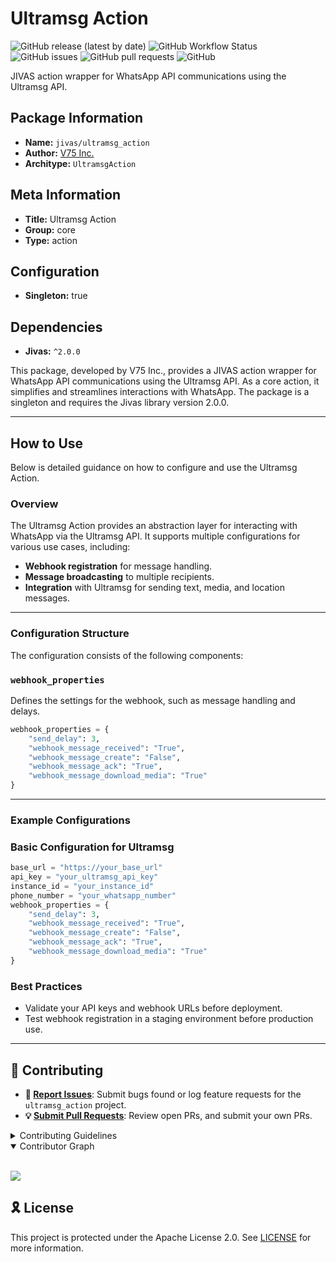 # Ultramsg Action

![GitHub release (latest by date)](https://img.shields.io/github/v/release/TrueSelph/ultramsg_action)
![GitHub Workflow Status](https://img.shields.io/github/actions/workflow/status/TrueSelph/ultramsg_action/test-action.yaml)
![GitHub issues](https://img.shields.io/github/issues/TrueSelph/ultramsg_action)
![GitHub pull requests](https://img.shields.io/github/issues-pr/ultramsg_action)
![GitHub](https://img.shields.io/github/license/TrueSelph/ultramsg_action)

JIVAS action wrapper for WhatsApp API communications using the Ultramsg API.

## Package Information

- **Name:** `jivas/ultramsg_action`
- **Author:** [V75 Inc.](https://v75inc.com/)
- **Architype:** `UltramsgAction`

## Meta Information

- **Title:** Ultramsg Action
- **Group:** core
- **Type:** action

## Configuration

- **Singleton:** true

## Dependencies

- **Jivas:** `^2.0.0`

This package, developed by V75 Inc., provides a JIVAS action wrapper for WhatsApp API communications using the Ultramsg API. As a core action, it simplifies and streamlines interactions with WhatsApp. The package is a singleton and requires the Jivas library version 2.0.0.

---

## How to Use

Below is detailed guidance on how to configure and use the Ultramsg Action.

### Overview

The Ultramsg Action provides an abstraction layer for interacting with WhatsApp via the Ultramsg API. It supports multiple configurations for various use cases, including:

- **Webhook registration** for message handling.
- **Message broadcasting** to multiple recipients.
- **Integration** with Ultramsg for sending text, media, and location messages.

---

### Configuration Structure

The configuration consists of the following components:

### `webhook_properties`

Defines the settings for the webhook, such as message handling and delays.

```python
webhook_properties = {
    "send_delay": 3,
    "webhook_message_received": "True",
    "webhook_message_create": "False",
    "webhook_message_ack": "True",
    "webhook_message_download_media": "True"
}
```

---

### Example Configurations

### Basic Configuration for Ultramsg

```python
base_url = "https://your_base_url"
api_key = "your_ultramsg_api_key"
instance_id = "your_instance_id"
phone_number = "your_whatsapp_number"
webhook_properties = {
    "send_delay": 3,
    "webhook_message_received": "True",
    "webhook_message_create": "False",
    "webhook_message_ack": "True",
    "webhook_message_download_media": "True"
}
```

### Best Practices
- Validate your API keys and webhook URLs before deployment.
- Test webhook registration in a staging environment before production use.

---

## 🔰 Contributing

- **🐛 [Report Issues](https://github.com/TrueSelph/ultramsg_action/issues)**: Submit bugs found or log feature requests for the `ultramsg_action` project.
- **💡 [Submit Pull Requests](https://github.com/TrueSelph/ultramsg_action/blob/main/CONTRIBUTING.md)**: Review open PRs, and submit your own PRs.

<details closed>
<summary>Contributing Guidelines</summary>

1. **Fork the Repository**: Start by forking the project repository to your GitHub account.
2. **Clone Locally**: Clone the forked repository to your local machine using a git client.
   ```sh
   git clone https://github.com/TrueSelph/ultramsg_action
   ```
3. **Create a New Branch**: Always work on a new branch, giving it a descriptive name.
   ```sh
   git checkout -b new-feature-x
   ```
4. **Make Your Changes**: Develop and test your changes locally.
5. **Commit Your Changes**: Commit with a clear message describing your updates.
   ```sh
   git commit -m 'Implemented new feature x.'
   ```
6. **Push to GitHub**: Push the changes to your forked repository.
   ```sh
   git push origin new-feature-x
   ```
7. **Submit a Pull Request**: Create a PR against the original project repository. Clearly describe the changes and their motivations.
8. **Review**: Once your PR is reviewed and approved, it will be merged into the main branch. Congratulations on your contribution!
</details>

<details open>
<summary>Contributor Graph</summary>
<br>
<p align="left">
    <a href="https://github.com/TrueSelph/ultramsg_action/graphs/contributors">
        <img src="https://contrib.rocks/image?repo=TrueSelph/ultramsg_action" />
   </a>
</p>
</details>

## 🎗 License

This project is protected under the Apache License 2.0. See [LICENSE](./LICENSE) for more information.